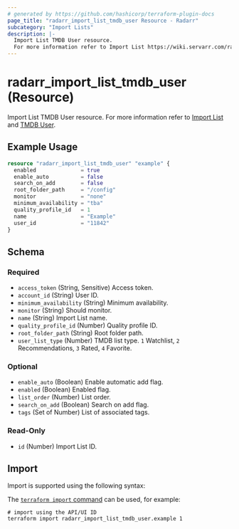 ```yaml
---
# generated by https://github.com/hashicorp/terraform-plugin-docs
page_title: "radarr_import_list_tmdb_user Resource - Radarr"
subcategory: "Import Lists"
description: |-
  Import List TMDB User resource.
  For more information refer to Import List https://wiki.servarr.com/radarr/settings#import-lists and TMDB User https://wiki.servarr.com/radarr/supported#tmdbuserimport.
---
```


# radarr_import_list_tmdb_user (Resource)

<!-- subcategory:Import Lists -->
Import List TMDB User resource.
For more information refer to [Import List](https://wiki.servarr.com/radarr/settings#import-lists) and [TMDB User](https://wiki.servarr.com/radarr/supported#tmdbuserimport).

## Example Usage

```terraform
resource "radarr_import_list_tmdb_user" "example" {
  enabled              = true
  enable_auto          = false
  search_on_add        = false
  root_folder_path     = "/config"
  monitor              = "none"
  minimum_availability = "tba"
  quality_profile_id   = 1
  name                 = "Example"
  user_id              = "11842"
}
```

<!-- schema generated by tfplugindocs -->
## Schema

### Required

- `access_token` (String, Sensitive) Access token.
- `account_id` (String) User ID.
- `minimum_availability` (String) Minimum availability.
- `monitor` (String) Should monitor.
- `name` (String) Import List name.
- `quality_profile_id` (Number) Quality profile ID.
- `root_folder_path` (String) Root folder path.
- `user_list_type` (Number) TMDB list type. `1` Watchlist, `2` Recommendations, `3` Rated, `4` Favorite.

### Optional

- `enable_auto` (Boolean) Enable automatic add flag.
- `enabled` (Boolean) Enabled flag.
- `list_order` (Number) List order.
- `search_on_add` (Boolean) Search on add flag.
- `tags` (Set of Number) List of associated tags.

### Read-Only

- `id` (Number) Import List ID.

## Import

Import is supported using the following syntax:

The [`terraform import` command](https://developer.hashicorp.com/terraform/cli/commands/import) can be used, for example:

```shell
# import using the API/UI ID
terraform import radarr_import_list_tmdb_user.example 1
```
